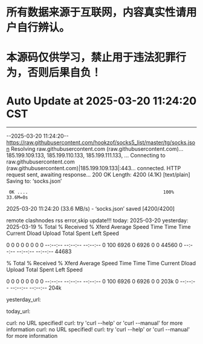 # 所有数据来源于互联网，内容真实性请用户自行辨认。

# 本源码仅供学习，禁止用于违法犯罪行为，否则后果自负！

# Auto Update  at 2025-03-20 11:24:20 CST
------------------------------------------------
--2025-03-20 11:24:20--  https://raw.githubusercontent.com/hookzof/socks5_list/master/tg/socks.json
Resolving raw.githubusercontent.com (raw.githubusercontent.com)... 185.199.109.133, 185.199.110.133, 185.199.111.133, ...
Connecting to raw.githubusercontent.com (raw.githubusercontent.com)|185.199.109.133|:443... connected.
HTTP request sent, awaiting response... 200 OK
Length: 4200 (4.1K) [text/plain]
Saving to: ‘socks.json’

     0K ....                                                  100% 33.6M=0s

2025-03-20 11:24:20 (33.6 MB/s) - ‘socks.json’ saved [4200/4200]

remote clashnodes rss error,skip update!!!
today: 2025-03-20
yesterday: 2025-03-19
  % Total    % Received % Xferd  Average Speed   Time    Time     Time  Current
                                 Dload  Upload   Total   Spent    Left  Speed
  0     0    0     0    0     0      0      0 --:--:-- --:--:-- --:--:--     0100  6926    0  6926    0     0  44560      0 --:--:-- --:--:-- --:--:-- 44683

  % Total    % Received % Xferd  Average Speed   Time    Time     Time  Current
                                 Dload  Upload   Total   Spent    Left  Speed
  0     0    0     0    0     0      0      0 --:--:-- --:--:-- --:--:--     0100  6926    0  6926    0     0   203k      0 --:--:-- --:--:-- --:--:--  204k

yesterday_url:

today_url:

curl: no URL specified!
curl: try 'curl --help' or 'curl --manual' for more information
curl: no URL specified!
curl: try 'curl --help' or 'curl --manual' for more information
